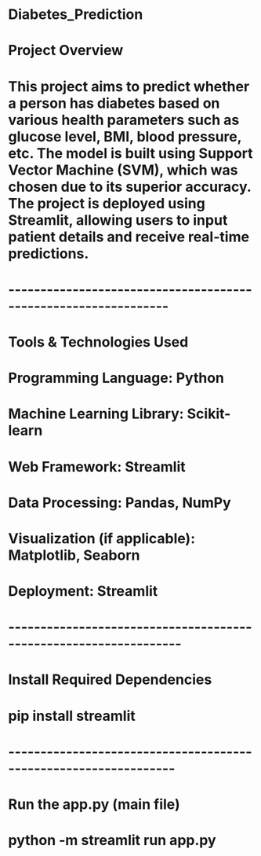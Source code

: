 # Diabetes_Prediction

# Project Overview
# This project aims to predict whether a person has diabetes based on various health parameters such as glucose level, BMI, blood pressure, etc. The model is built using Support Vector Machine (SVM), which was chosen due to its superior accuracy. The project is deployed using Streamlit, allowing users to input patient details and receive real-time predictions.

# ---------------------------------------------------------------

# Tools & Technologies Used
# Programming Language: Python
# Machine Learning Library: Scikit-learn
# Web Framework: Streamlit
# Data Processing: Pandas, NumPy
# Visualization (if applicable): Matplotlib, Seaborn
# Deployment: Streamlit




# -----------------------------------------------------------------
# Install Required Dependencies
# pip install streamlit

# ----------------------------------------------------------------
# Run the app.py (main file)
# python -m streamlit run app.py

